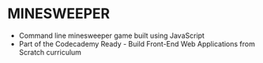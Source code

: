 # MINESWEEPER
- Command line minesweeper game built using JavaScript
- Part of the Codecademy Ready - Build Front-End Web Applications from Scratch curriculum